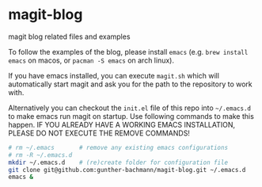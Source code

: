 # magit-blog
magit blog related files and examples

To follow the examples of the blog, please install `emacs` (e.g. `brew install emacs` on macos, or `pacman -S emacs` on arch linux).

If you have emacs installed, you can execute `magit.sh` which will automatically start magit and ask you for the path to the repository to work with.

Alternatively you can checkout the `init.el` file of this repo into `~/.emacs.d` to make emacs run magit on startup. Use following commands to make this happen. IF YOU ALREADY HAVE A WORKING EMACS INSTALLATION, PLEASE DO NOT EXECUTE THE REMOVE COMMANDS!
```sh
# rm ~/.emacs       # remove any existing emacs configurations
# rm -R ~/.emacs.d  
mkdir ~/.emacs.d    # (re)create folder for configuration file
git clone git@github.com:gunther-bachmann/magit-blog.git ~/.emacs.d
emacs &
```

